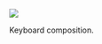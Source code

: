 ![](https://db-feed.s3.amazonaws.com/legacy/shotwin-2020-12-17_19-27-55-1608251326.png)

Keyboard composition.
